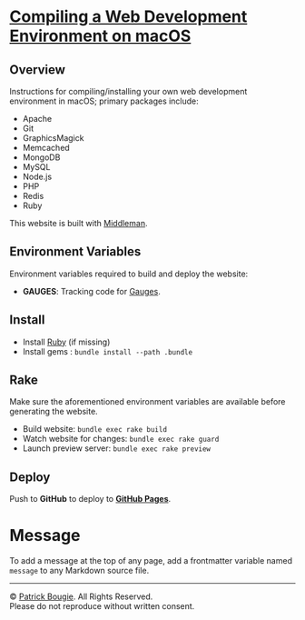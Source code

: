 # [Compiling a Web Development Environment on macOS](https://mac-dev-env.patrickbougie.com/)


## Overview

Instructions for compiling/installing your own web development environment in macOS; primary packages include:

- Apache
- Git
- GraphicsMagick
- Memcached
- MongoDB
- MySQL
- Node.js
- PHP
- Redis
- Ruby

This website is built with [Middleman](https://middlemanapp.com/).


## Environment Variables

Environment variables required to build and deploy the website:

- **GAUGES**: Tracking code for [Gauges](https://get.gaug.es/).


## Install

- Install [Ruby](https://www.ruby-lang.org/) (if missing)
- Install gems : `bundle install --path .bundle`


## Rake

Make sure the aforementioned environment variables are available before generating the website.

- Build website: `bundle exec rake build`
- Watch website for changes: `bundle exec rake guard`
- Launch preview server: `bundle exec rake preview`


## Deploy

Push to **GitHub** to deploy to **[GitHub Pages](https://pages.github.com/)**.


# Message

To add a message at the top of any page, add a frontmatter variable named `message` to any Markdown source file.


---

© [Patrick Bougie](https://patrickbougie.com/).
All Rights Reserved.  
Please do not reproduce without written consent.
